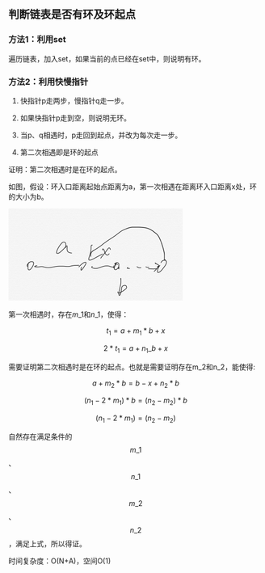 ## 判断链表是否有环及环起点

### 方法1：利用set

遍历链表，加入set，如果当前的点已经在set中，则说明有环。

### 方法2：利用快慢指针

1. 快指针p走两步，慢指针q走一步。

2. 如果快指针p走到空，则说明无环。

3. 当p、q相遇时，p走回到起点，并改为每次走一步。

4. 第二次相遇即是环的起点

证明：第二次相遇时是在环的起点。

如图，假设：环入口距离起始点距离为a，第一次相遇在距离环入口距离x处，环的大小为b。

![](/assets/import.png)

第一次相遇时，存在$m\_1$和$n\_1$，使得：

$$t_1=a+m_1*b+x $$

$$ 2*t_1=a+n_1\_b+x$$

需要证明第二次相遇时是在环的起点。也就是需要证明存在m\_2和n\_2，能使得:

$$a+ m_2 *b = b-x+n_2*b$$

$$(n_1-2*m_1)*b = (n_2-m_2)*b$$

$$(n_1-2*m_1) = (n_2-m_2)$$

自然存在满足条件的$$m\_1$$、$$n\_1$$、$$m\_2$$、$$n\_2$$，满足上式，所以得证。

时间复杂度：O\(N+A\)，空间O\(1\)

